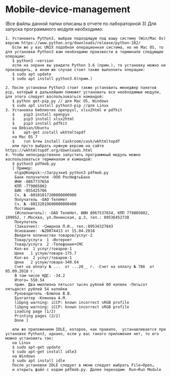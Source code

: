 # Mobile-device-management
(Все файлы данной папки описаны в отчете по лабораторной 3)
	Для запуска программного модуля необходимо:

    1. Установить Python3, выбрав подходящую под вашу систему (Win/Mac Os) версию https://www.python.org/downloads/release/python-382/ 
       Если же у вас UNIX подобная операционная система, но не Mac OS, то для установки Python3 вам необходимо произвести в терминале следующие операции:
       $ python3 —version 
       если на экране вы увидите Python 3.6 (прим.), то установку можно не производить, в ином же случае стоит также выполнить операции:
       $ sudo apt update
	   $ sudo apt install python3.6(прим.)
       
    2. После установки Python3 стоит также установить менеджер пакетов pip, который в дальнейшем поможет установить все необходимые модули, для этого следует воспользоваться командой:
       $ python get-pip.py // для Mac OS, Windows
       $ sudo apt install python3-pip //для Linux
    3. Установка библиотек openpyxl, xlsx2html и pdfkit
       $    pip3 install openpyx
       $    pip3 install xlsx2html
       $    pip3 install pdfkit
       на Debian/Ubuntu
       $    apt-get install wkhtmltopdf 
       на Mac OS 7
       $    run brew install Caskroom/cask/wkhtmltopdf
       или прсто выбрать нужную версию на сайте https://wkhtmltopdf.org/downloads.html
    4. Чтобы непосредственно запустить программный модуль можно воспользоваться терминалом и командой:
       $ python3 pdfmob.py
       [ Пример:
        olga@Kompik:~/Загрузки$ python3 pdfmob.py
		Банк получателя -ООО РосНефтьБанк
		ИНН -8867737654
		КПП -779805002
		БИК -055425706
		Сч. № -80101017200000000900
		Получатель -ОАО ТелеНет
		Сч. № -80132019600000000400
		Поставщик
		(Исполнитель): -ОАО ТелеНет, ИИН 8967537654, КПП 779805002, 109052, г.Москва, ул.Ленинская, д.3, тел.: 89536452738
		Покупатель
		(Заказчик): -Смирнов П.И., тел.:89534327843
		Основание: -№20074413 от 15.04.2018
		Введите количество товаров/услуг-2
		Товар/услуга  1 -Интернет
		Товар/услуга  2 -Телефония+СМС
		Кол-во  1 услуг/товаров-1
		Цена   1 услуи/товара-175.7
		Кол-во  2 услуг/товаров-1
		Цена   2 услуи/товара-340.64
		Счет на оплату № ...  от ...20__ г. -Счет на оплату № 786  от 05.09.2018 г.
		В том числе НДС: -34.2
		Итого= 550.54
		прим. Два миллиона пятьсот тысяч рублей 00 копеек -Пятьсот пятьдесят рублей 54 копейки
		Руководитель -Блюлов В.В.
		Бухгалтер -Клинова А.М.
		libpng warning: iCCP: known incorrect sRGB profile
		libpng warning: iCCP: known incorrect sRGB profile
		Loading page (1/2)
		Printing pages (2/2)                                               
		Done ]
       
       или же приложением IDLE, которое, как правило,  устанавливается при установке Python3, однако, если у вас такого приложения нет, то его можно установить так:
       на Linux
       $ sudo apt-get update
       $ sudo apt-get install idle3
       на Windows
       $ sudo apt install idle
       После установки IDLE следует в меню следует выбрать File→Open…
       и открыть файл с кодом pdfmob.py. Далее переходим  Run→Run Module

